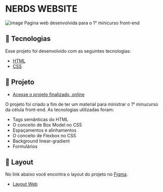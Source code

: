 # NERDS WEBSITE
![image](https://github.com/nerdsufc/nerds-website/assets/37487013/627afe02-2ab6-4d1e-a73b-bc2fc9b508b5)
Pagina web desenvolvida para o 1° minicurso front-end

## 🚀 Tecnologias

Esse projeto foi desenvolvido com as seguintes tecnologias:

- [HTML](https://developer.mozilla.org/pt-BR/docs/Web/HTML)
- [CSS](https://developer.mozilla.org/pt-BR/docs/Web/CSS)

## :scroll:  Projeto
- [Acesse o projeto finalizado, online](https://nerdsufc.github.io/nerds-website/)


O projeto foi criado a fim de ter um material para ministrar o 1° minucurso da célula front-end. As tecnologias utilizadas foram:

- Tags semânticas do HTML
- O conceito de Box Model no CSS
- Espaçamentos e alinhamentos
- O conceito de Flexbox no CSS
- Background linear-gradient
- Formulários

## 🔖 Layout

No link abaixo você encontra o layout do projeto no [Figma](http://figma.com/).

- [Layout Web](https://www.figma.com/proto/zpgeAQEkhLbZGCF9Z79kew/Alta-Landing-Page-NERDS?node-id=0%3A1)
